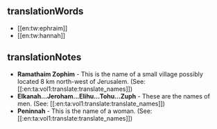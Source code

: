 ## translationWords

* [[en:tw:ephraim]]
* [[en:tw:hannah]]

## translationNotes

* **Ramathaim Zophim** - This is the name of a small village possibly located 8 km north-west of Jerusalem.  (See: [[:en:ta:vol1:translate:translate_names]])
* **Elkanah...Jeroham...Elihu...Tohu...Zuph** - These are the names of men. (See: [[:en:ta:vol1:translate:translate_names]])
* **Peninnah** - This is the name of a woman. (See: [[:en:ta:vol1:translate:translate_names]])
